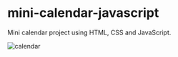 # mini-calendar-javascript
Mini calendar project using HTML, CSS and JavaScript.

![calendar](https://github.com/JohnnyCiepiela/mini-calendar-javascript/assets/99767967/7def7c62-8e2c-444a-95a2-537f75b99d82)
